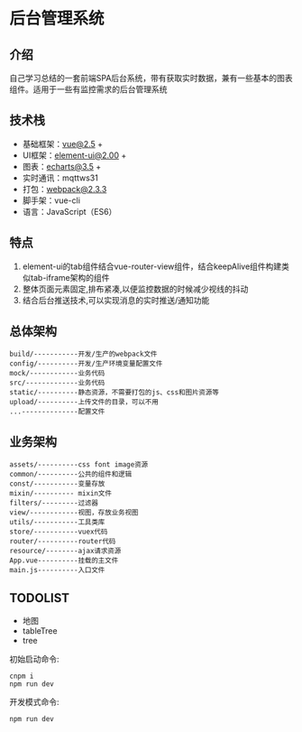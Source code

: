 # 后台管理系统 #

## 介绍

自己学习总结的一套前端SPA后台系统，带有获取实时数据，兼有一些基本的图表组件。适用于一些有监控需求的后台管理系统

## 技术栈

+ 基础框架：vue@2.5 +
+ UI框架：element-ui@2.00 +
+ 图表：echarts@3.5 +
+ 实时通讯：mqttws31
+ 打包：webpack@2.3.3
+ 脚手架：vue-cli
+ 语言：JavaScript（ES6）

## 特点

1. element-ui的tab组件结合vue-router-view组件，结合keepAlive组件构建类似tab-iframe架构的组件
2. 整体页面元素固定,排布紧凑,以便监控数据的时候减少视线的抖动
3. 结合后台推送技术,可以实现消息的实时推送/通知功能


## 总体架构

```
build/-----------开发/生产的webpack文件
config/----------开发/生产环境变量配置文件
mock/------------业务代码
src/-------------业务代码
static/----------静态资源，不需要打包的js、css和图片资源等
upload/----------上传文件的目录，可以不用
...--------------配置文件
```

## 业务架构

```
assets/----------css font image资源
common/----------公共的组件和逻辑
const/-----------变量存放
mixin/---------- mixin文件
filters/---------过滤器
view/------------视图，存放业务视图
utils/-----------工具类库
store/-----------vuex代码
router/----------router代码
resource/--------ajax请求资源
App.vue----------挂载的主文件
main.js----------入口文件
```
## TODOLIST

- 地图
- tableTree
- tree


初始启动命令:

```
cnpm i
npm run dev
```

开发模式命令:
```
npm run dev
```
